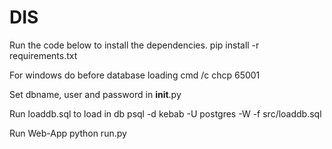 # DIS

Run the code below to install the dependencies.
    pip install -r requirements.txt

For windows do before database loading
    cmd /c chcp 65001

Set dbname, user and password in __init__.py

Run loaddb.sql to load in db
    psql -d kebab -U postgres -W -f src/loaddb.sql

Run Web-App
    python run.py